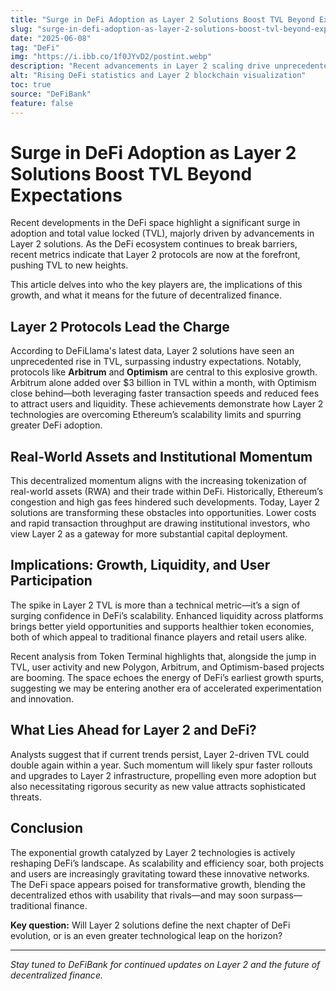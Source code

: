 ```yaml
---
title: "Surge in DeFi Adoption as Layer 2 Solutions Boost TVL Beyond Expectations"
slug: "surge-in-defi-adoption-as-layer-2-solutions-boost-tvl-beyond-expectations"
date: "2025-06-08"
tag: "DeFi"
img: "https://i.ibb.co/1f0JYvD2/postint.webp"
description: "Recent advancements in Layer 2 scaling drive unprecedented Total Value Locked (TVL) growth, signaling a new phase of DeFi ecosystem expansion and mainstream adoption."
alt: "Rising DeFi statistics and Layer 2 blockchain visualization"
toc: true
source: "DeFiBank"
feature: false
---
```


# Surge in DeFi Adoption as Layer 2 Solutions Boost TVL Beyond Expectations

Recent developments in the DeFi space highlight a significant surge in adoption and total value locked (TVL), majorly driven by advancements in Layer 2 solutions. As the DeFi ecosystem continues to break barriers, recent metrics indicate that Layer 2 protocols are now at the forefront, pushing TVL to new heights.

This article delves into who the key players are, the implications of this growth, and what it means for the future of decentralized finance.

## Layer 2 Protocols Lead the Charge

According to DeFiLlama's latest data, Layer 2 solutions have seen an unprecedented rise in TVL, surpassing industry expectations. Notably, protocols like **Arbitrum** and **Optimism** are central to this explosive growth. Arbitrum alone added over $3 billion in TVL within a month, with Optimism close behind—both leveraging faster transaction speeds and reduced fees to attract users and liquidity. These achievements demonstrate how Layer 2 technologies are overcoming Ethereum’s scalability limits and spurring greater DeFi adoption.

## Real-World Assets and Institutional Momentum

This decentralized momentum aligns with the increasing tokenization of real-world assets (RWA) and their trade within DeFi. Historically, Ethereum’s congestion and high gas fees hindered such developments. Today, Layer 2 solutions are transforming these obstacles into opportunities. Lower costs and rapid transaction throughput are drawing institutional investors, who view Layer 2 as a gateway for more substantial capital deployment.

## Implications: Growth, Liquidity, and User Participation

The spike in Layer 2 TVL is more than a technical metric—it’s a sign of surging confidence in DeFi’s scalability. Enhanced liquidity across platforms brings better yield opportunities and supports healthier token economies, both of which appeal to traditional finance players and retail users alike.

Recent analysis from Token Terminal highlights that, alongside the jump in TVL, user activity and new Polygon, Arbitrum, and Optimism-based projects are booming. The space echoes the energy of DeFi’s earliest growth spurts, suggesting we may be entering another era of accelerated experimentation and innovation.

## What Lies Ahead for Layer 2 and DeFi?

Analysts suggest that if current trends persist, Layer 2-driven TVL could double again within a year. Such momentum will likely spur faster rollouts and upgrades to Layer 2 infrastructure, propelling even more adoption but also necessitating rigorous security as new value attracts sophisticated threats.

## Conclusion

The exponential growth catalyzed by Layer 2 technologies is actively reshaping DeFi’s landscape. As scalability and efficiency soar, both projects and users are increasingly gravitating toward these innovative networks. The DeFi space appears poised for transformative growth, blending the decentralized ethos with usability that rivals—and may soon surpass—traditional finance.

**Key question:**
Will Layer 2 solutions define the next chapter of DeFi evolution, or is an even greater technological leap on the horizon?

---

_Stay tuned to DeFiBank for continued updates on Layer 2 and the future of decentralized finance._
